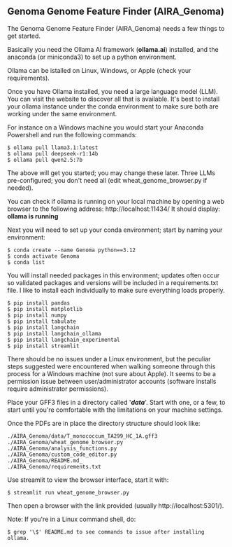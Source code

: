 ## Genoma Genome Feature Finder (AIRA_Genoma)

The Genoma Genome Feature Finder (AIRA_Genoma) needs a few things to get started.

Basically you need the Ollama AI framework (****ollama.ai****) installed, 
and the anaconda (or miniconda3) to set up a python environment.

Ollama can be istalled on Linux, Windows, or Apple (check your requirements).

Once you have Ollama installed, you need a large language model (LLM). 
You can visit the website to discover all that is available. It's best to 
install your ollama instance under the conda environment to make sure both 
are working under the same environment.

For instance on a Windows machine you would start your Anaconda Powershell
and run the following commands:
```
$ ollama pull llama3.1:latest
$ ollama pull deepseek-r1:14b
$ ollama pull qwen2.5:7b
```
The above will get you started; you may change these later. Three LLMs 
pre-configured; you don't need all (edit  wheat_genome_browser.py if needed). 

You can check if ollama is running on your local machine by opening a web 
browser to the following address: http://localhost:11434/
It should display: ****ollama is running****
 
Next you will need to set up your conda environment; start by naming your
environment:
```
$ conda create --name Genoma python==3.12
$ conda activate Genoma
$ conda list
```
You will install needed packages in this environment; updates often occur 
so validated packages and versions will be included in a requirements.txt 
file. I like to install each individually to make sure everything loads 
properly.
```
$ pip install pandas
$ pip install matplotlib
$ pip install numpy
$ pip install tabulate
$ pip install langchain
$ pip install langchain_ollama
$ pip install langchain_experimental
$ pip install streamlit
```
There should be no issues under a Linux environment, but the peculiar steps 
suggested were encountered when walking someone through this process for a 
Windows machine (not sure about Apple). It seems to be a permission issue between user/administrator accounts (software installs require administrator permissions).

Place your GFF3 files in a directory called '***data***'. Start with one, or a 
few, to start until you're comfortable with the limitations on your machine settings.

Once the PDFs are in place the directory structure should look like:
```
./AIRA_Genoma/data/T_monococcum_TA299_HC_1A.gff3
./AIRA_Genoma/wheat_genome_browser.py
./AIRA_Genoma/analysis_functions.py
./AIRA_Genoma/custom_code_editor.py
./AIRA_Genoma/README.md_
./AIRA_Genoma/requirements.txt
```

Use streamlit to view the browser interface, start it with:
```
$ streamlit run wheat_genome_browser.py
```
Then open a browser with the link provided (usually http://localhost:5301/). 

Note: If you're in a Linux command shell, do:
```
$ grep '\$' README.md to see commands to issue after installing ollama.
```

